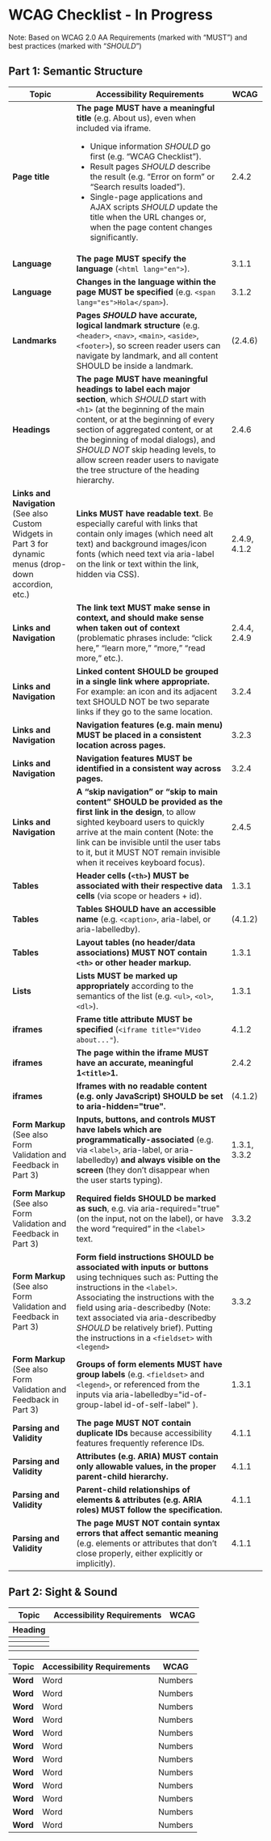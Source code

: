 # WCAG Checklist - In Progress

Note: Based on WCAG 2.0 AA Requirements (marked with “MUST”) and best practices (marked with “*SHOULD*”)

## Part 1: Semantic Structure

| Topic      | Accessibility Requirements                                                                                                                                                                                                                                                                                                                                                                       | WCAG  |
|------------|--------------------------------------------------------------------------------------------------------------------------------------------------------------------------------------------------------------------------------------------------------------------------------------------------------------------------------------------------------------------------------------------------|-------|
| **Page title** | **The page MUST have a meaningful title** (e.g. About us), even when included via iframe. <ul><li>Unique information *SHOULD* go first (e.g. “WCAG Checklist”).</li> <li>Result pages *SHOULD* describe the result (e.g. “Error on form” or “Search results loaded”).</li> <li>Single-page applications and AJAX scripts *SHOULD* update the title when the URL changes or, when the page content changes significantly.</li></ul> | 2.4.2 |
| **Language** | **The page MUST specify the language** (`<html lang="en">`). | 3.1.1 |
| **Language** | **Changes in the language within the page MUST be specified** (e.g. `<span lang="es">Hola</span>`). | 3.1.2 |
| **Landmarks** | **Pages *SHOULD* have accurate, logical landmark structure** (e.g. `<header>`, `<nav>`, `<main>`, `<aside>`, `<footer>`), so screen reader users can navigate by landmark, and all content SHOULD be inside a landmark. | (2.4.6) |
| **Headings** | **The page MUST have meaningful headings to label each major section**, which *SHOULD* start with `<h1>` (at the beginning of the main content, or at the beginning of every section of aggregated content, or at the beginning of modal dialogs), and *SHOULD NOT* skip heading levels, to allow screen reader users to navigate the tree structure of the heading hierarchy. | 2.4.6 |
| **Links and Navigation** <br/> (See also Custom Widgets in Part 3 for dynamic menus (drop-down accordion, etc.) | **Links MUST have readable text**. Be especially careful with links that contain only images (which need alt text) and background images/icon fonts (which need text via aria-label on the link or text within the link, hidden via CSS). | 2.4.9, 4.1.2 |
| **Links and Navigation** | **The link text MUST make sense in context, and should make sense when taken out of context** (problematic phrases include: “click here,” “learn more,” “more,” “read more,” etc.). | 2.4.4, 2.4.9 |
| **Links and Navigation** | **Linked content SHOULD be grouped in a single link where appropriate.** For example: an icon and its adjacent text SHOULD NOT be two separate links if they go to the same location. | 3.2.4 |
| **Links and Navigation**  | **Navigation features (e.g. main menu) MUST be placed in a consistent location across pages.** | 3.2.3 |
| **Links and Navigation**  | **Navigation features MUST be identified in a consistent way across pages.** | 3.2.4 |
| **Links and Navigation**  | **A “skip navigation” or “skip to main content” SHOULD be provided as the first link in the design**, to allow sighted keyboard users to quickly arrive at the main content (Note: the link can be invisible until the user tabs to it, but it MUST NOT remain invisible when it receives keyboard focus). | 2.4.5 |
| **Tables** | **Header cells (`<th>`) MUST be associated with their respective data cells** (via scope or headers + id). | 1.3.1 |
| **Tables** | **Tables SHOULD have an accessible name** (e.g. `<caption>`, aria-label, or aria-labelledby). | (4.1.2) |
| **Tables** | **Layout tables (no header/data associations) MUST NOT contain `<th>` or other header markup.** | 1.3.1 |
| **Lists** | **Lists MUST be marked up appropriately** according to the semantics of the list (e.g. `<ul>`, `<ol>`, `<dl>`). | 1.3.1 |
| **iframes** | **Frame title attribute MUST be specified** (`<iframe title="Video about..."`). | 4.1.2 |
| **iframes** | **The page within the iframe MUST have an accurate, meaningful 1`<title>`1.** | 2.4.2 |
| **iframes** | **Iframes with no readable content (e.g. only JavaScript) SHOULD be set to aria-hidden="true".** | (4.1.2) |
| **Form Markup** <br/> (See also Form Validation and Feedback in Part 3) | **Inputs, buttons, and controls MUST have labels which are programmatically-associated** (e.g. via `<label>`, aria-label, or aria-labelledby) **and always visible on the screen** (they don’t disappear when the user starts typing). | 1.3.1, 3.3.2 |
| **Form Markup** <br/> (See also Form Validation and Feedback in Part 3) | **Required fields SHOULD be marked as such**, e.g. via aria-required="true" (on the input, not on the label), or have the word “required” in the `<label>` text. | 3.3.2 |
| **Form Markup** <br/> (See also Form Validation and Feedback in Part 3) | **Form field instructions SHOULD be associated with inputs or buttons** using techniques such as: Putting the instructions in the `<label>`. Associating the instructions with the field using aria-describedby (Note: text associated via aria-describedby *SHOULD* be relatively brief). Putting the instructions in a `<fieldset>` with `<legend>` | 3.3.2 |
| **Form Markup** <br/> (See also Form Validation and Feedback in Part 3) | **Groups of form elements MUST have group labels** (e.g. `<fieldset>` and `<legend>`, or referenced from the inputs via aria-labelledby="id-of-group-label id-of-self-label" ). | 1.3.1 |
| **Parsing and Validity** | **The page MUST NOT contain duplicate IDs** because accessibility features frequently reference IDs. | 4.1.1 |
| **Parsing and Validity** | **Attributes (e.g. ARIA) MUST contain only allowable values, in the proper parent-child hierarchy.** | 4.1.1 |
| **Parsing and Validity** | **Parent-child relationships of elements & attributes (e.g. ARIA roles) MUST follow the specification.** | 4.1.1 |
| **Parsing and Validity** | **The page MUST NOT contain syntax errors that affect semantic meaning** (e.g. elements or attributes that don’t close properly, either explicitly or implicitly). | 4.1.1 |

## Part 2: Sight & Sound

<table>
  <!-- <caption></caption> -->
  <thead>
    <tr>
      <th>Topic</th>
      <th>Accessibility Requirements </th>
      <th>WCAG</th>
    </tr>
  </thead>
  <tbody>
    <tr>
      <th rowspan="2">Heading</th>
      <td></td>
      <td></td>
    </tr>
    <tr>
      <td></td>
      <td></td>
    </tr>
    <tr>
      <th></th>
      <td></td>
      <td></td>
    </tr>
    <tr>
      <th></th>
      <td></td>
      <td></td>
    </tr>
    <tr>
      <th></th>
      <td></td>
      <td></td>
    </tr>
  </tbody>
</table>

| Topic      | Accessibility Requirements                                                                                                                                                                                                                                                                                                                                                                       | WCAG  |
|------------|--------------------------------------------------------------------------------------------------------------------------------------------------------------------------------------------------------------------------------------------------------------------------------------------------------------------------------------------------------------------------------------------------|-------|
| **Word** | Word | Numbers |
| **Word** | Word | Numbers |
| **Word** | Word | Numbers |
| **Word** | Word | Numbers |
| **Word** | Word | Numbers |
| **Word** | Word | Numbers |
| **Word** | Word | Numbers |
| **Word** | Word | Numbers |
| **Word** | Word | Numbers |
| **Word** | Word | Numbers |
| **Word** | Word | Numbers |
| **Word** | Word | Numbers |
